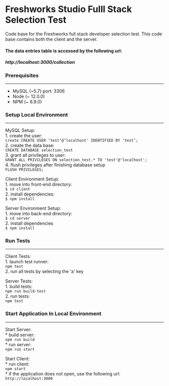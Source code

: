 # Freshworks Studio Fulll Stack Selection Test

Code base for the Freshworks full stack developer selection test. This code base contains both the client and the server.

#### The data entries table is accessed by the following url: ####
##### http://localhost:3000/collection #####

### Prerequisites
- - - -
- MySQL (~5.7) port: 3306
- Node (~ 12.0.0)
- NPM (~ 6.9.0)

### Setup Local Environment
- - - -
MySQL Setup:  
    1. create the user:  
        `create CREATE USER ‘test’@‘localhost' IDENTIFIED BY ‘test’;`  
    2. create the data base:  
        `CREATE DATABASE selection_test`  
    3. grant all privileges to user:  
        `GRANT ALL PRIVILEGES ON selection_test.* TO 'test'@'localhost';`  
    4. flush privileges after finishing database setup  
        `FLUSH PRIVILEGES;`  

Client Environment Setup:  
    1. move into front-end directory:  
        `$ cd client`  
    2. install dependencies:  
        `$ npm install`  

Server Environment Setup:  
    1. move into back-end directory:  
        `$ cd server`  
    2. install dependencies  
        `$ npm install`  

### Run Tests
- - - -
Client Tests:  
    1. launch test runner:  
        `npm test`  
    2. run all tests by selecting the 'a' key  

Server Tests:  
    1. build tests:  
        `npm run build-test`  
    2. run tests:  
        `npm test`  

### Start Application In Local Environment
- - - -
Start Server:  
    * build server:  
        `npm run build`  
    * run server:  
        `npm run start`  

Start Client:  
    * run client:  
        `npm start`  
    * if the application does not open, use the following url:  
        `http://localhost:3000`  
